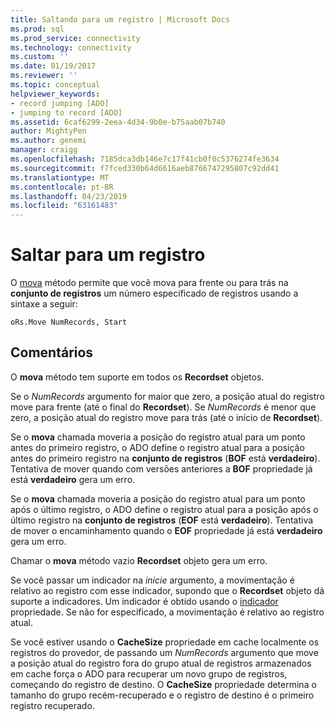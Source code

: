 ```yaml
---
title: Saltando para um registro | Microsoft Docs
ms.prod: sql
ms.prod_service: connectivity
ms.technology: connectivity
ms.custom: ''
ms.date: 01/19/2017
ms.reviewer: ''
ms.topic: conceptual
helpviewer_keywords:
- record jumping [ADO]
- jumping to record [ADO]
ms.assetid: 6caf6299-2eea-4d34-9b0e-b75aab07b740
author: MightyPen
ms.author: genemi
manager: craigg
ms.openlocfilehash: 7185dca3db146e7c17f41cb0f0c5376274fe3634
ms.sourcegitcommit: f7fced330b64d6616aeb8766747295807c92dd41
ms.translationtype: MT
ms.contentlocale: pt-BR
ms.lasthandoff: 04/23/2019
ms.locfileid: "63161483"
---
```

# <a name="jumping-to-a-record"></a>Saltar para um registro
O [mova](../../../ado/reference/ado-api/move-method-ado.md) método permite que você mova para frente ou para trás na **conjunto de registros** um número especificado de registros usando a sintaxe a seguir:  
  
```  
oRs.Move NumRecords, Start  
```  
  
## <a name="remarks"></a>Comentários  
 O **mova** método tem suporte em todos os **Recordset** objetos.  
  
 Se o *NumRecords* argumento for maior que zero, a posição atual do registro move para frente (até o final do **Recordset**). Se *NumRecords* é menor que zero, a posição atual do registro move para trás (até o início de **Recordset**).  
  
 Se o **mova** chamada moveria a posição do registro atual para um ponto antes do primeiro registro, o ADO define o registro atual para a posição antes do primeiro registro na **conjunto de registros** (**BOF** está **verdadeiro**). Tentativa de mover quando com versões anteriores a **BOF** propriedade já está **verdadeiro** gera um erro.  
  
 Se o **mova** chamada moveria a posição do registro atual para um ponto após o último registro, o ADO define o registro atual para a posição após o último registro na **conjunto de registros** (**EOF** está **verdadeiro**). Tentativa de mover o encaminhamento quando o **EOF** propriedade já está **verdadeiro** gera um erro.  
  
 Chamar o **mova** método vazio **Recordset** objeto gera um erro.  
  
 Se você passar um indicador na *inicie* argumento, a movimentação é relativo ao registro com esse indicador, supondo que o **Recordset** objeto dá suporte a indicadores. Um indicador é obtido usando o [indicador](../../../ado/reference/ado-api/bookmark-property-ado.md) propriedade. Se não for especificado, a movimentação é relativo ao registro atual.  
  
 Se você estiver usando o **CacheSize** propriedade em cache localmente os registros do provedor, de passando um *NumRecords* argumento que move a posição atual do registro fora do grupo atual de registros armazenados em cache força o ADO para recuperar um novo grupo de registros, começando do registro de destino. O **CacheSize** propriedade determina o tamanho do grupo recém-recuperado e o registro de destino é o primeiro registro recuperado.
